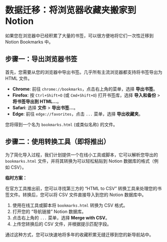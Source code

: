 # 数据迁移：将浏览器收藏夹搬家到 Notion

如果您在浏览器中已经积累了大量的书签，可以很方便地将它们一次性迁移到 Notion Bookmarks 中。

## 步骤一：导出浏览器书签

首先，您需要从您的浏览器中导出书签。几乎所有主流浏览器都支持将书签导出为 HTML 文件。

-   **Chrome**: 前往 `chrome://bookmarks`，点击右上角的菜单，选择 **导出书签**。
-   **Firefox**: 按 `Ctrl+Shift+O` (或 `Cmd+Shift+O`) 打开书签库，选择 **导入和备份** > **将书签导出到 HTML...**。
-   **Safari**: 选择 **文件** > **导出书签...**。
-   **Edge**: 前往 `edge://favorites`，点击 `...` 菜单，选择 **导出收藏夹**。

您将得到一个名为 `bookmarks.html` (或类似名称) 的文件。

## 步骤二：使用转换工具（即将推出）

为了简化导入过程，我们计划提供一个在线小工具或脚本，它可以解析您导出的 `bookmarks.html` 文件，并将其转换为可以轻松粘贴到 Notion 数据库的格式（例如 CSV）。

**临时方案：**

在官方工具推出前，您可以寻找第三方的 “HTML to CSV” 转换工具来处理您的书签文件。转换后，您可以将 CSV 文件直接导入到您的 Notion 数据库中。

1.  使用在线工具或脚本将 `bookmarks.html` 转换为 CSV 格式。
2.  打开您的 “导航链接” Notion 数据库。
3.  点击右上角的 `...` 菜单，选择 **Merge with CSV**。
4.  上传您转换后的 CSV 文件，并根据提示匹配字段。

通过这种方式，您可以快速地将多年的收藏积累无缝迁移到您的新导航站中。
